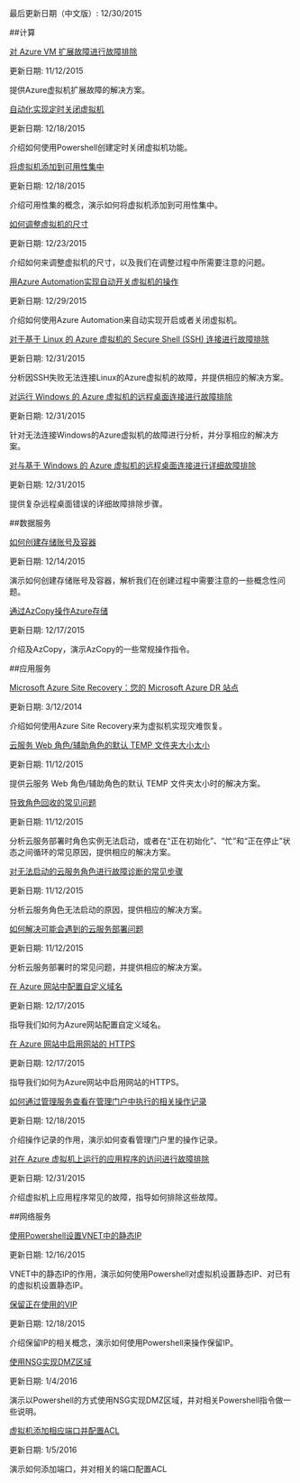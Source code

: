 
最后更新日期（中文版）: 12/30/2015 




##计算

[对 Azure VM 扩展故障进行故障排除](/documentation/articles/troubleshoot/virtual-machine-add-vm-to-availability-group)

更新日期: 11/12/2015 

提供Azure虚拟机扩展故障的解决方案。

[自动化实现定时关闭虚拟机](/documentation/articles/troubleshoot/virtual-machine-how-to-turn-off-vm-automatically)

 更新日期: 12/18/2015 

介绍如何使用Powershell创建定时关闭虚拟机功能。

[将虚拟机添加到可用性集中](/documentation/articles/troubleshoot/virtual-machine-add-vm-to-availability-group)

 更新日期: 12/18/2015 

介绍可用性集的概念，演示如何将虚拟机添加到可用性集中。

[如何调整虚拟机的尺寸](/documentation/articles/troubleshoot/virtual-machine-how-to-reset-vm-size)

 更新日期: 12/23/2015 

介绍如何来调整虚拟机的尺寸，以及我们在调整过程中所需要注意的问题。

[用Azure Automation实现自动开关虚拟机的操作](/documentation/articles/troubleshoot/virtual-machine-add-vm-to-availability-group)

 更新日期: 12/29/2015 

介绍如何使用Azure Automation来自动实现开启或者关闭虚拟机。

[对于基于 Linux 的 Azure 虚拟机的 Secure Shell (SSH) 连接进行故障排除](/documentation/articles/virtual-machines-troubleshoot-ssh-connections)

 更新日期: 12/31/2015 

分析因SSH失败无法连接Linux的Azure虚拟机的故障，并提供相应的解决方案。

[对运行 Windows 的 Azure 虚拟机的远程桌面连接进行故障排除](/documentation/articles/virtual-machines-troubleshoot-remote-desktop-connections)

 更新日期: 12/31/2015 

针对无法连接Windows的Azure虚拟机的故障进行分析，并分享相应的解决方案。

[对与基于 Windows 的 Azure 虚拟机的远程桌面连接进行详细故障排除](/documentation/articles/virtual-machines-rdp-detailed-troubleshoot)

 更新日期: 12/31/2015 

提供复杂远程桌面错误的详细故障排除步骤。

##数据服务

[如何创建存储账号及容器](/documentation/articles/troubleshoot/storage-how-to-create-account-container)

 更新日期: 12/14/2015 

演示如何创建存储账号及容器，解析我们在创建过程中需要注意的一些概念性问题。

[通过AzCopy操作Azure存储](/documentation/articles/troubleshoot/storage-how-to-use-azcopy)

 更新日期: 12/17/2015 

介绍及AzCopy，演示AzCopy的一些常规操作指令。



##应用服务

[Microsoft Azure Site Recovery：您的 Microsoft Azure DR 站点](http://blogs.technet.com/b/chinatechnet/archive/2014/12/04/microsoft-azure-site-recovery-microsoft-azure-dr.aspx)

 更新日期: 3/12/2014 

介绍如何使用Azure Site Recovery来为虚拟机实现灾难恢复。

[云服务 Web 角色/辅助角色的默认 TEMP 文件夹大小太小](documentation/articles/cloud-services-troubleshoot-default-temp-folder-size-too-small-web-worker-role)

 更新日期: 11/12/2015 

提供云服务 Web 角色/辅助角色的默认 TEMP 文件夹太小时的解决方案。

[导致角色回收的常见问题](/documentation/articles/cloud-services-troubleshoot-common-issues-which-cause-roles-recycle)

 更新日期: 11/12/2015 

分析云服务部署时角色实例无法启动，或者在“正在初始化”、“忙”和“正在停止”状态之间循环的常见原因，提供相应的解决方案。

[对无法启动的云服务角色进行故障诊断的常见步骤](/documentation/articles/cloud-services-troubleshoot-roles-that-fail-start)

更新日期: 11/12/2015 

分析云服务角色无法启动的原因，提供相应的解决方案。

[如何解决可能会遇到的云服务部署问题](/documentation/articles/cloud-services-troubleshoot-deployment-problems)

更新日期: 11/12/2015 

分析云服务部署时的常见问题，并提供相应的解决方案。

[在 Azure 网站中配置自定义域名](/documentation/articles/web-sites-custom-domain-name)

 更新日期: 12/17/2015 

指导我们如何为Azure网站配置自定义域名。

[在 Azure 网站中启用网站的 HTTPS](/documentation/articles/web-sites-configure-ssl-certificate)

更新日期: 12/17/2015 

指导我们如何为Azure网站中启用网站的HTTPS。

[如何通过管理服务查看在管理门户中执行的相关操作记录](/documentation/articles/troubleshoot/management-portal-how-to-see-operation-log)

 更新日期: 12/18/2015 

介绍操作记录的作用，演示如何查看管理门户里的操作记录。

[对在 Azure 虚拟机上运行的应用程序的访问进行故障排除](/documentation/articles/virtual-machines-troubleshoot-access-application)

 更新日期: 12/31/2015 

介绍虚拟机上应用程序常见的故障，指导如何排除这些故障。

##网络服务

[使用Powershell设置VNET中的静态IP](/documentation/articles/troubleshoot/virtual-network-how-to-use-internal-ip)

更新日期: 12/16/2015 

VNET中的静态IP的作用，演示如何使用Powershell对虚拟机设置静态IP、对已有的虚拟机设置静态IP。

[保留正在使用的VIP](/documentation/articles/troubleshoot/virtual-network-how-to-use-reserved-ip)

更新日期: 12/18/2015 

介绍保留IP的相关概念，演示如何使用Powershell来操作保留IP。

[使用NSG实现DMZ区域](/documentation/articles/troubleshoot/virtual-network-use-nsg-dmz)

 更新日期: 1/4/2016 

演示以Powershell的方式使用NSG实现DMZ区域，并对相关Powershell指令做一些说明。

[虚拟机添加相应端口并配置ACL](/documentation/articles/tvirtual-network-add-endpoint-and-acl)

更新日期: 1/5/2016 

演示如何添加端口，并对相关的端口配置ACL